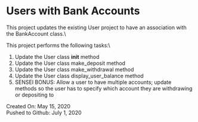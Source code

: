 # Users with Bank Accounts

This project updates the existing User project to have an association with the BankAccount class.\

This project performs the following tasks:\

1. Update the User class __init__ method
2. Update the User class make_deposit method
3. Update the User class make_withdrawal method
4. Update the User class display_user_balance method
5. SENSEI BONUS: Allow a user to have multiple accounts; update methods so the user has to specify which account they are withdrawing or depositing to

Created On: May 15, 2020\
Pushed to Github: July 1, 2020